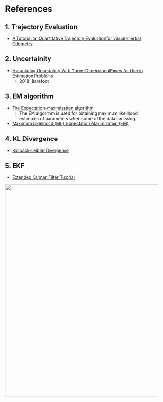 # References

<!---
Started to write on Sep 2 2021
Zahra
-->
 
## 1. Trajectory Evaluation  
   * [A  Tutorial  on  Quantitative  Trajectory  Evaluationfor  Visual-Inertial  Odometry](https://ieeexplore.ieee.org/stamp/stamp.jsp?tp=&arnumber=8593941)
## 2. Uncertainity
  * [Associating Uncertainty With Three-DimensionalPoses for Use in Estimation Problems](http://ncfrn.mcgill.ca/members/pubs/barfoot_tro14.pdf)
    * 2018: Barefoot
## 3. EM algorithm
  * [The Expectation–maximization algorithm](http://www.columbia.edu/~mh2078/MachineLearningORFE/EM_Algorithm.pdf)
    * The EM algorithm is used for obtaining maximum likelihood estimates of parameters when some of the data ismissing.  
  * [Maximum Likelihood (ML), Expectation Maximization (EM)](https://people.eecs.berkeley.edu/~pabbeel/cs287-fa13/slides/Likelihood_EM_HMM_Kalman.pdf) 
## 4. KL Divergence
  * [Kullback-Leibler Divergence](http://hanj.cs.illinois.edu/cs412/bk3/KL-divergence.pdf)
## 5. EKF
  * [Extended Kalman Filter Tutorial](https://www.cse.sc.edu/~terejanu/files/tutorialEKF.pdf)
    

<img src="" width="700">
      <br/>
      
